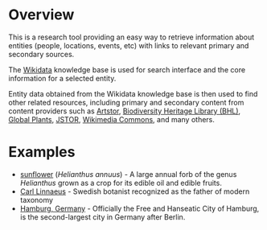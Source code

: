 # Overview

This is a research tool providing an easy way to retrieve information about entities (people, locations, events, etc) with links to relevant primary and secondary sources.

The [Wikidata](https://www.wikidata.org) knowledge base is used for search interface and the core information for a selected entity. 

Entity data obtained from the Wikidata knowledge base is then used to find other related resources, including primary and secondary content from content providers such as [Artstor](https://www.artstor.org), [Biodiversity Heritage Library (BHL)](https://www.bhl.org), [Global Plants](https://plants.jstor.org), [JSTOR](https://www.jstor.org), [Wikimedia Commons](https://commons.wikimedia.org/wiki/Main_Page), and many others.

# Examples

- [sunflower](https://lodsearch.net/?eid=wd%3AQ171497) (_Helianthus annuus_) - A large annual forb of the genus _Helianthus_ grown as a crop for its edible oil and edible fruits.
- [Carl Linnaeus](https://lodsearch.net/?eid=wd%3AQ1043) - Swedish botanist recognized as the father of modern taxonomy
- [Hamburg, Germany](https://lodsearch.net/?eid=wd%3AQ1055) - Officially the Free and Hanseatic City of Hamburg, is the second-largest city in Germany after Berlin.